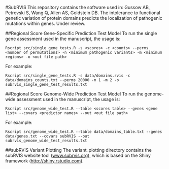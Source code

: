 #SubRVIS
This repository contains the software used in: 
Gussow AB, Petrovski S, Wang Q, Allen AS, Goldstein DB. The intolerance to functional genetic variation of protein domains predicts the localization of pathogenic mutations within genes. Under review.

##Regional Score Gene-Specific Prediction Test Model
To run the single gene assessment used in the manuscript, the usage is:

    Rscript src/single_gene_tests.R -s <scores> -c <counts> --perms <number of permutations> -n <minimum pathogenic variants> -m <minimum regions> -o <out file path>

For example:

    Rscript src/single_gene_tests.R -s data/domains.rvis -c data/domains_counts.txt --perms 20000 -n 1 -m 2 -o subrvis_single_gene_test_results.txt

##Regional Score Genome-Wide Prediction Test Model
To run the genome-wide assessment used in the manuscript, the usage is:

    Rscript src/genome_wide_test.R --table <scores table> --genes <gene list> --covars <predictor names> --out <out file path>

For example:

    Rscript src/genome_wide_test.R --table data/domains_table.txt --genes data/genes.txt --covars subRVIS --out subrvis_genome_wide_test_results.txt

##subRVIS Variant Plotting
The variant_plotting directory contains the subRVIS website tool (www.subrvis.org), which is based on the Shiny framework (http://shiny.rstudio.com).
